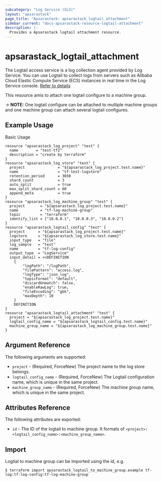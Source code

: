 ```yaml
---
subcategory: "Log Service (SLS)"
layout: "apsarastack"
page_title: "Apsarastack: apsarastack_logtail_attachment"
sidebar_current: "docs-apsarastack-resource-logtail-attachment"
description: |-
  Provides a Apsarastack logtail attachment resource.
---
```


# apsarastack\_logtail\_attachment

The Logtail access service is a log collection agent provided by Log Service.
You can use Logtail to collect logs from servers such as Alibaba Cloud Elastic
Compute Service (ECS) instances in real time in the Log Service console. [Refer to details](https://www.alibabacloud.com/help/doc-detail/29058.htm)

This resource amis to attach one logtail configure to a machine group.

-> **NOTE:** One logtail configure can be attached to multiple machine groups and one machine group can attach several logtail configures.

## Example Usage

Basic Usage

```
resource "apsarastack_log_project" "test" {
  name        = "test-tf2"
  description = "create by terraform"
}
resource "apsarastack_log_store" "test" {
  project               = "${apsarastack_log_project.test.name}"
  name                  = "tf-test-logstore"
  retention_period      = 3650
  shard_count           = 3
  auto_split            = true
  max_split_shard_count = 60
  append_meta           = true
}
resource "apsarastack_log_machine_group" "test" {
  project       = "${apsarastack_log_project.test.name}"
  name          = "tf-log-machine-group"
  topic         = "terraform"
  identify_list = ["10.0.0.1", "10.0.0.3", "10.0.0.2"]
}
resource "apsarastack_logtail_config" "test" {
  project      = "${apsarastack_log_project.test.name}"
  logstore     = "${apsarastack_log_store.test.name}"
  input_type   = "file"
  log_sample   = "test"
  name         = "tf-log-config"
  output_type  = "LogService"
  input_detail = <<DEFINITION
  	{
		"logPath": "/logPath",
		"filePattern": "access.log",
		"logType": "json_log",
		"topicFormat": "default",
		"discardUnmatch": false,
		"enableRawLog": true,
		"fileEncoding": "gbk",
		"maxDepth": 10
	}
	DEFINITION
}
resource "apsarastack_logtail_attachment" "test" {
  project = "${apsarastack_log_project.test.name}"
  logtail_config_name = "${apsarastack_logtail_config.test.name}"
  machine_group_name = "${apsarastack_log_machine_group.test.name}"
}
```

## Argument Reference

The following arguments are supported:

* `project` - (Required, ForceNew) The project name to the log store belongs.
* `logtail_config_name` - (Required, ForceNew) The Logtail configuration name, which is unique in the same project.
* `machine_group_name` - (Required, ForceNew) The machine group name, which is unique in the same project.


## Attributes Reference

The following attributes are exported:

* `id` - The ID of the logtail to machine group. It formats of `<project>:<logtail_config_name>:<machine_group_name>`.

## Import

Logtial to machine group can be imported using the id, e.g.

```
$ terraform import apsarastack_logtail_to_machine_group.example tf-log:tf-log-config:tf-log-machine-group
```
